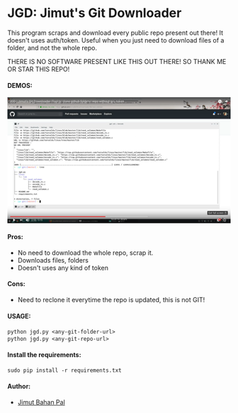 # JGD: Jimut's Git Downloader

This program scraps and download every public repo present out there!
It doesn't uses auth/token. Useful when you just need to download files of a folder, and not the whole repo.

THERE IS NO SOFTWARE PRESENT LIKE THIS OUT THERE! SO THANK ME OR STAR THIS REPO!

#### DEMOS:

<a href="https://www.youtube.com/watch?v=jq9o54D2ySo" alt="YT video" target="_blank"><img src="img/jgd.png" alt="jgd youtube image"></a>


#### Pros:
* No need to download the whole repo, scrap it.
* Downloads files, folders 
* Doesn't uses any kind of token

#### Cons:
* Need to reclone it everytime the repo is updated, this is not GIT!


#### USAGE:
```
python jgd.py <any-git-folder-url>
python jgd.py <any-git-repo-url>
```
#### Install the requirements:
```
sudo pip install -r requirements.txt
```


#### Author:
* [Jimut Bahan Pal](https://jimut123.github.io)
